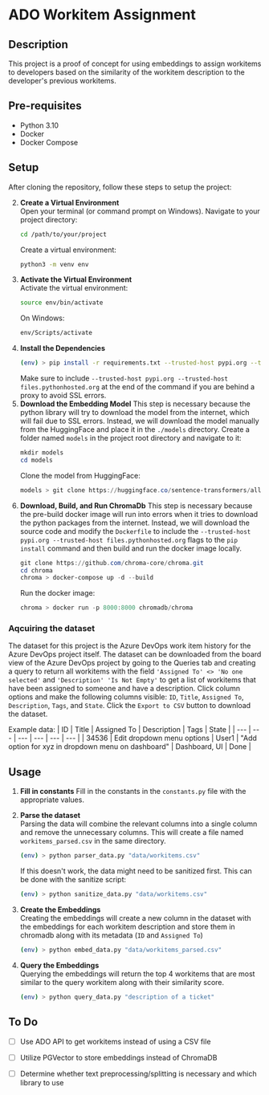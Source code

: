 # ADO Workitem Assignment

## Description
This project is a proof of concept for using embeddings to assign workitems to developers based on the similarity of the workitem description to the developer's previous workitems.

## Pre-requisites
- Python 3.10
- Docker
- Docker Compose

## Setup

After cloning the repository, follow these steps to setup the project:

2. **Create a Virtual Environment**  
   Open your terminal (or command prompt on Windows). Navigate to your project directory:
    ```bash
    cd /path/to/your/project
    ```
    Create a virtual environment:
    ```bash
    python3 -m venv env
    ```
3. **Activate the Virtual Environment**  
    Activate the virtual environment:
    ```bash
    source env/bin/activate
    ```
    On Windows:
    ```bash
    env/Scripts/activate
    ```
4. **Install the Dependencies**
    ```bash
    (env) > pip install -r requirements.txt --trusted-host pypi.org --trusted-host files.pythonhosted.org
    ```
    Make sure to include `--trusted-host pypi.org --trusted-host files.pythonhosted.org` at the end of the command if you are behind a proxy to avoid SSL errors.
5. **Download the Embedding Model**
    This step is necessary because the python library will try to download the model from the internet, which will fail due to SSL errors.  Instead, we will download the model manually from the HuggingFace and place it in the `./models` directory.
    Create a folder named `models` in the project root directory and navigate to it:
    ```powershell
    mkdir models
    cd models
    ```
    Clone the model from HuggingFace:
    ```powershell
    models > git clone https://huggingface.co/sentence-transformers/all-MiniLM-L6-v2 
    ```
6. **Download, Build, and Run ChromaDb**
    This step is necessary because the pre-build docker image will run into errors when it tries
    to download the python packages from the internet.  Instead, we will download the source code
    and modify the `Dockerfile` to include the `--trusted-host pypi.org --trusted-host files.pythonhosted.org`
    flags to the `pip install` command and then build and run the docker image locally.
    ```powershell
    git clone https://github.com/chroma-core/chroma.git
    cd chroma
    chroma > docker-compose up -d --build
    ```
    Run the docker image:
    ```powershell
    chroma > docker run -p 8000:8000 chromadb/chroma
    ```

### Aqcuiring the dataset
The dataset for this project is the Azure DevOps work item history for the Azure DevOps project itself.
The dataset can be downloaded from the board view of the Azure DevOps project by going to the Queries tab
and creating a query to return all workitems with the field `'Assigned To' <> 'No one selected'` and 
`'Description' 'Is Not Empty'` to get a list of workitems that have been assigned to someone and have a
description. Click column options and make the following columns visible: `ID`, `Title`, `Assigned To`,
`Description`, `Tags`, and `State`. Click the `Export to CSV` button to download the dataset.

Example data:
| ID | Title | Assigned To | Description | Tags | State |
| --- | --- | --- | --- | --- | --- |
| 34536 | Edit dropdown menu options | User1 | "Add option for xyz in dropdown menu on dashboard" | Dashboard, UI | Done |

## Usage
1. **Fill in constants**
  Fill in the constants in the `constants.py` file with the appropriate values.
2. **Parse the dataset**  
  Parsing the data will combine the relevant columns into a single column and remove the unnecessary columns.
  This will create a file named `workitems_parsed.csv` in the same directory.
    ```bash
    (env) > python parser_data.py "data/workitems.csv"
    ```

    If this doesn't work, the data might need to be sanitized first. This can be done with the sanitize script:
    ```bash
    (env) > python sanitize_data.py "data/workitems.csv"
    ```
3. **Create the Embeddings**  
  Creating the embeddings will create a new column in the dataset with the embeddings for each workitem description and store them in chromadb along with its metadata (`ID` and `Assigned To`)
    ```bash
    (env) > python embed_data.py "data/workitems_parsed.csv"
    ```    
4. **Query the Embeddings**  
  Querying the embeddings will return the top 4 workitems that are most similar to the query workitem along with their similarity score.
    ```bash
    (env) > python query_data.py "description of a ticket"
    ```

## To Do

- [ ] Use ADO API to get workitems instead of using a CSV file

- [ ] Utilize PGVector to store embeddings instead of ChromaDB

- [ ] Determine whether text preprocessing/splitting is necessary and which library to use
